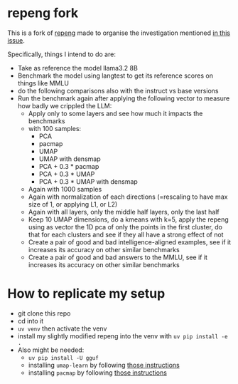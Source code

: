 # repeng fork

This is a fork of [repeng](https://github.com/vgel/repeng/) made to organise the investigation mentioned [in this issue](https://github.com/vgel/repeng/issues/27).

Specifically, things I intend to do are:

- Take as reference the model llama3.2 8B
- Benchmark the model using langtest to get its reference scores on things like MMLU
- do the following comparisons also with the instruct vs base versions
- Run the benchmark again after applying the following vector to measure how badly we crippled the LLM:
    - Apply only to some layers and see how much it impacts the benchmarks
    - with 100 samples:
        - PCA
        - pacmap
        - UMAP
        - UMAP with densmap
        - PCA + 0.3 * pacmap
        - PCA + 0.3 * UMAP
        - PCA + 0.3 * UMAP with densmap
    - Again with 1000 samples
    - Again with normalization of each directions (=rescaling to have max size of 1, or applying L1, or L2)
    - Again with all layers, only the middle half layers, only the last half
    - Keep 10 UMAP dimensions, do a kmeans with k=5, apply the repeng using as vector the 1D pca of only the points in the first cluster, do that for each clusters and see if they all have a strong effect of not
    - Create a pair of good and bad intelligence-aligned examples, see if it increases its accuracy on other similar benchmarks
    - Create a pair of good and bad answers to the MMLU, see if it increases its accuracy on other similar benchmarks




# How to replicate my setup
- git clone this repo
- cd into it
- `uv venv` then activate the venv
- install my slightly modified repeng into the venv with `uv pip install -e .`
- Also might be needed:
    - `uv pip install -U gguf`
    - installing `umap-learn` by following [those instructions](https://pypi.org/project/umap-learn/)
    - installing `pacmap` by following [those instructions](https://pypi.org/project/pacmap/)
